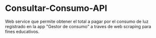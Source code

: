 # Consultar-Consumo-API
Web service que permite obtener el total a pagar por el consumo de luz registrado en la app "Gestor de consumo" a traves de web scraping para fines educativos.
